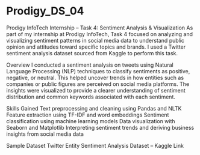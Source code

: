 # Prodigy_DS_04
Prodigy InfoTech Internship – Task 4: Sentiment Analysis & Visualization
As part of my internship at Prodigy InfoTech, Task 4 focused on analyzing and visualizing sentiment patterns in social media data to understand public opinion and attitudes toward specific topics and brands. I used a Twitter sentiment analysis dataset sourced from Kaggle to perform this task.

Overview
I conducted a sentiment analysis on tweets using Natural Language Processing (NLP) techniques to classify sentiments as positive, negative, or neutral. This helped uncover trends in how entities such as companies or public figures are perceived on social media platforms. The insights were visualized to provide a clearer understanding of sentiment distribution and common keywords associated with each sentiment.

Skills Gained
Text preprocessing and cleaning using Pandas and NLTK
Feature extraction using TF-IDF and word embeddings
Sentiment classification using machine learning models
Data visualization with Seaborn and Matplotlib
Interpreting sentiment trends and deriving business insights from social media data

Sample Dataset
Twitter Entity Sentiment Analysis Dataset – Kaggle Link
